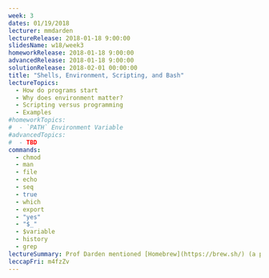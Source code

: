 ```yaml
---
week: 3
dates: 01/19/2018
lecturer: mmdarden
lectureRelease: 2018-01-18 9:00:00
slidesName: w18/week3
homeworkRelease: 2018-01-18 9:00:00
advancedRelease: 2018-01-18 9:00:00
solutionRelease: 2018-02-01 00:00:00
title: "Shells, Environment, Scripting, and Bash"
lectureTopics:
  - How do programs start
  - Why does environment matter?
  - Scripting versus programming
  - Examples
#homeworkTopics:
#  - `PATH` Environment Variable
#advancedTopics:
#  - TBD
commands:
  - chmod
  - man
  - file
  - echo
  - seq
  - true
  - which
  - export
  - "yes"
  - "$_"
  - $variable
  - history
  - grep
lectureSummary: Prof Darden mentioned [Homebrew](https://brew.sh/) (a package manager for Mac) during lecture. It's an extremely useful tool for Mac users and can speed up environment setups.
leccapFri: m4fzZv
---
```


